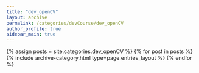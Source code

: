 ```yaml
---
title: "dev_openCV"
layout: archive
permalink: /categories/devCourse/dev_openCV
author_profile: true
sidebar_main: true
---
```



{% assign posts = site.categories.dev_openCV %}
{% for post in posts %} {% include archive-category.html type=page.entries_layout %} {% endfor %}
